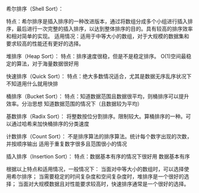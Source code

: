 
希尔排序（Shell Sort）：

特点：希尔排序是插入排序的一种改进版本，通过将数组分成多个小组进行插入排序，最后进行一次完整的插入排序，以达到整体排序的目的。具有较高的排序效率和相对简单的实现。
适用情况：适用于中等大小的数组，对于大规模的数据集和要求较高的性能还有更好的选择。

堆排序（Heap Sort）：
特点：排序速度很稳，但是不是稳定排序。
O(1)空间最稳定的算法，对于海量数据很好用

快速排序（Quick Sort）：
特点：绝大多数情况适合，尤其是数据无序乱序状况下
不知道用什么就用快排

桶排序（Bucket Sort）：
特点：知道数据范围且数据很平均，则桶排序可以提升效率。分治思想
知道数据范围的情况下（且数据较为平均）

基数排序（Radix Sort）：
将整数按位分割排序。限制较大。算桶排序的一种。可以通过哈希来加快桶排序的分类速度

计数排序（Count Sort）：
不是排序算法的排序算法。统计每个数字出现的次数，并按顺序输出
适用于重复数字很多且范围很小的情况

插入排序（Insertion Sort）：
特点：数据基本有序的情况下很好用
数据基本有序

根据以上特点和适用情况，一般情况下：
当面对中等大小的数组时，可以选择使用希尔排序；
当需要稳定的时间复杂度和空间复杂度时，堆排序是一个很好的选择；
当面对大规模数据且对性能要求较高时，快速排序通常是一个很好的选择。